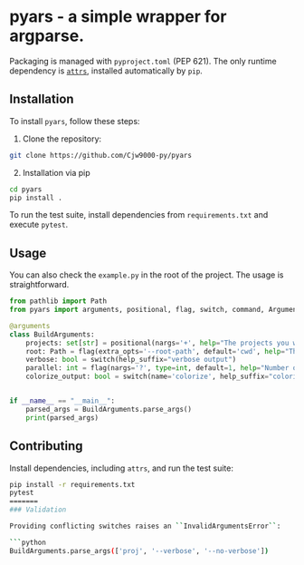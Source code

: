 # pyars - a simple wrapper for argparse.
Packaging is managed with `pyproject.toml` (PEP 621). The only runtime dependency is [`attrs`](https://www.attrs.org/), installed automatically by `pip`.

## Installation

To install `pyars`, follow these steps:

1. Clone the repository:
```bash
git clone https://github.com/Cjw9000-py/pyars
```
2. Installation via pip
```bash
cd pyars
pip install .
```

To run the test suite, install dependencies from `requirements.txt` and execute `pytest`.

## Usage

You can also check the `example.py` in the root of the project.
The usage is straightforward.

```python
from pathlib import Path
from pyars import arguments, positional, flag, switch, command, Arguments

@arguments
class BuildArguments:
    projects: set[str] = positional(nargs='+', help="The projects you want to use")
    root: Path = flag(extra_opts='--root-path', default='cwd', help="The root dir to use")
    verbose: bool = switch(help_suffix="verbose output")
    parallel: int = flag(nargs='?', type=int, default=1, help="Number of concurrent tasks to run")
    colorize_output: bool = switch(name='colorize', help_suffix="colorized console output")


if __name__ == "__main__":
    parsed_args = BuildArguments.parse_args()
    print(parsed_args)

```

## Contributing

Install dependencies, including `attrs`, and run the test suite:

```bash
pip install -r requirements.txt
pytest
=======
### Validation

Providing conflicting switches raises an ``InvalidArgumentsError``:

```python
BuildArguments.parse_args(['proj', '--verbose', '--no-verbose'])
```
